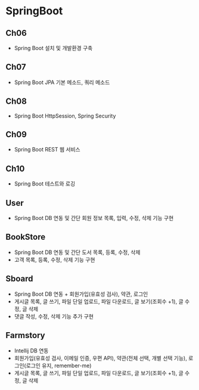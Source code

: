 # SpringBoot

## Ch06
- Spring Boot 설치 및 개발환경 구축 

## Ch07
- Spring Boot JPA 기본 메소드, 쿼리 메소드 

## Ch08
- Spring Boot HttpSession, Spring Security 

## Ch09
- Spring Boot REST 웹 서비스 

## Ch10
- Spring Boot 테스트와 로깅 

## User
- Spring Boot DB 연동 및 간단 회원 정보 목록, 입력, 수정, 삭제 기능 구현

## BookStore
- Spring Boot DB 연동 및 간단 도서 목록, 등록, 수정, 삭제
- 고객 목록, 등록, 수정, 삭제 기능 구현 

## Sboard
- Spring Boot DB 연동 + 회원가입(유효성 검사), 약관, 로그인
- 게시글 목록, 글 쓰기, 파일 단일 업로드, 파일 다운로드, 글 보기(조회수 +1), 글 수정, 글 삭제 
- 댓글 작성, 수정, 삭제 기능 추가 구현

## Farmstory
- Intellij DB 연동
- 회원가입(유효성 검사, 이메일 인증, 우편 API), 약관(전체 선택, 개별 선택 기능), 로그인(로그인 유지, remember-me)
- 게시글 목록, 글 쓰기, 파일 단일 업로드, 파일 다운로드, 글 보기(조회수 +1), 글 수정, 글 삭제 

